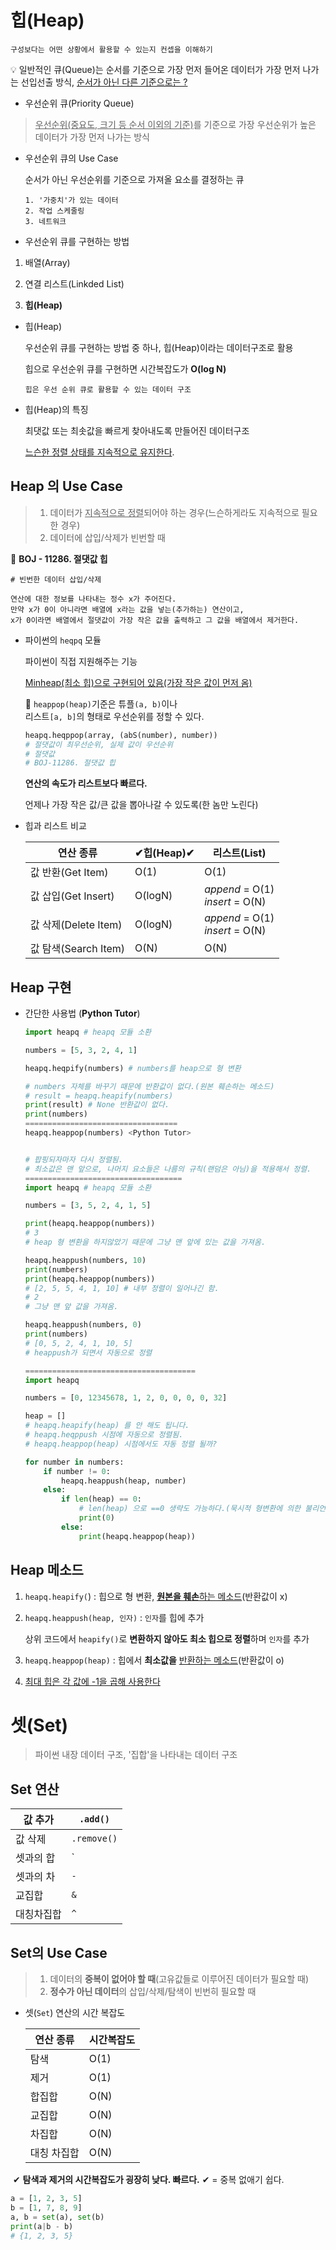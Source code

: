 # 힙(Heap)

````
구성보다는 어떤 상황에서 활용할 수 있는지 컨셉을 이해하기
````

💡 일반적인 큐(Queue)는 순서를 기준으로 가장 먼저 들어온 데이터가 가장 먼저 나가는 선입선출 방식, <u>순서가 아닌 다른 기준으로는 ?</u>



- 우선순위 큐(Priority Queue)

> <u>우선순위(중요도, 크기 등 순서 이외의 기준)</u>를 기준으로 가장 우선순위가 높은 데이터가 가장 먼저 나가는 방식

- 우선순위 큐의 Use Case

  순서가 아닌 우선순위를 기준으로 가져올 요소를 결정하는 큐

  ````
  1. '가중치'가 있는 데이터
  2. 작업 스케줄링
  3. 네트워크
  ````

- 우선순위 큐를 구현하는 방법

1. 배열(Array)

2. 연결 리스트(Linkded List)

3. **힙(Heap)**

   

- 힙(Heap)

  우선순위 큐를 구현하는 방법 중 하나, 힙(Heap)이라는 데이터구조로 활용

  힙으로 우선순위 큐를 구현하면 시간복잡도가 **O(log N)**

  ````
  힙은 우선 순위 큐로 활용할 수 있는 데이터 구조
  ````

- 힙(Heap)의 특징

  최댓값 또는 최솟값을 빠르게 찾아내도록 만들어진 데이터구조

  <u>느슨한 정렬 상태를 지속적으로 유지한다</u>.

  

## Heap 의 Use Case
 > 1. 데이터가 <u>지속적으로 정렬</u>되어야 하는 경우(느슨하게라도 지속적으로 필요한 경우)
 > 2. 데이터에 삽입/삭제가 빈번할 때

📘 **BOJ - 11286. 절댓값 힙**

````
# 빈번한 데이터 삽입/삭제

연산에 대한 정보를 나타내는 정수 x가 주어진다.
만약 x가 0이 아니라면 배열에 x라는 값을 넣는(추가하는) 연산이고, 
x가 0이라면 배열에서 절댓값이 가장 작은 값을 출력하고 그 값을 배열에서 제거한다.
````



- 파이썬의 `heqpq` 모듈

  파이썬이 직접 지원해주는 기능

  <u>Minheap(최소 힙)으로 구현되어 있음(가장 작은 값이 먼저 옴)</u>

  🚩 `heappop(heap)`기준은 튜플`(a, b)`이나<br> 리스트`[a, b]`의 형태로 우선순위를 정할 수 있다.

  ```python
  heapq.heqppop(array, (abS(number), number))
  # 절댓값이 최우선순위, 실제 값이 우선순위
  # 절댓값
  # BOJ-11286. 절댓값 힙
  ```

  **연산의 속도가 리스트보다 빠르다.**

  언제나 가장 작은 값/큰 값을 뽑아나갈 수 있도록(한 놈만 노린다)

  

- 힙과 리스트 비교

  | 연산 종류            | ✔힙(Heap)✔ | 리스트(List)                         |
  | -------------------- | ---------- | ------------------------------------ |
  | 값 반환(Get Item)    | O(1)       | O(1)                                 |
  | 값 삽입(Get Insert)  | O(logN)    | *append* = O(1)  <br>*insert* = O(N) |
  | 값 삭제(Delete Item) | O(logN)    | *append* = O(1) <br>*insert* = O(N)  |
  | 값 탐색(Search Item) | O(N)       | O(N)                                 |
  
  

## Heap 구현
- 간단한 사용법 (**Python Tutor**)
  ```python
  import heapq # heapq 모듈 소환
  
  numbers = [5, 3, 2, 4, 1]
  
  heapq.heqpify(numbers) # numbers를 heap으로 형 변환
  
  # numbers 자체를 바꾸기 때문에 반환값이 없다.(원본 훼손하는 메소드)
  # result = heapq.heapify(numbers)
  print(result) # None 반환값이 없다.
  print(numbers)
  ==================================
  heapq.heappop(numbers) <Python Tutor>
  
  
  # 팝핑되자마자 다시 정렬됨.
  # 최소값은 맨 앞으로, 나머지 요소들은 나름의 규칙(랜덤은 아님)을 적용해서 정렬.
  ===================================
  import heapq # heapq 모듈 소환
  
  numbers = [3, 5, 2, 4, 1, 5]
  
  print(heapq.heappop(numbers))
  # 3
  # heap 형 변환을 하지않았기 때문에 그냥 맨 앞에 있는 값을 가져옴.
  
  heapq.heappush(numbers, 10)
  print(numbers)
  print(heapq.heappop(numbers))
  # [2, 5, 5, 4, 1, 10] # 내부 정렬이 일어나긴 함.
  # 2
  # 그냥 맨 앞 값을 가져옴.
  
  heapq.heappush(numbers, 0)
  print(numbers)
  # [0, 5, 2, 4, 1, 10, 5]
  # heappush가 되면서 자동으로 정렬
  
  ======================================
  import heapq
  
  numbers = [0, 12345678, 1, 2, 0, 0, 0, 0, 32]
  
  heap = []
  # heapq.heapify(heap) 를 안 해도 됩니다.
  # heapq.heqppush 시점에 자동으로 정렬됨.
  # heapq.heappop(heap) 시점에서도 자동 정렬 될까?
  
  for number in numbers:
      if number != 0:
          heapq.heappush(heap, number)
      else:
          if len(heap) == 0:
              # len(heap) 으로 ==0 생략도 가능하다.(묵시적 형변환에 의한 불리언)
              print(0)
          else:
              print(heapq.heappop(heap))
  ```



## Heap 메소드

  1. `heapq.heapify(`) : 힙으로 형 변환, <u>**원본을 훼손**하는 메소드</u>(반환값이 x) 

  2. `heapq.heappush(heap, 인자)` : `인자`를 힙에 추가 

     상위 코드에서 `heapify()`로 **변환하지 않아도 최소 힙으로 정렬**하며 `인자`를 추가

3. `heapq.heappop(heap)` : 힙에서 **최소값을** <u>반환하는 메소드</u>(반환값이 o)

4. [최대 힙은 각 값에 -1을 곱해 사용한다](https://www.geeksforgeeks.org/max-heap-in-python/_)



# 셋(Set)

> 파이썬 내장 데이터 구조, '집합'을 나타내는 데이터 구조



## Set 연산

| 값 추가    | `.add()`    |
| ---------- | ----------- |
| 값 삭제    | `.remove()` |
| 셋과의 합  | `|`         |
| 셋과의 차  | `-`         |
| 교집합     | `&`         |
| 대칭차집합 | `^`         |



## Set의 Use Case

  > 1. 데이터의 **중복이 없어야 할 때**(고유값들로 이루어진 데이터가 필요할 때)
  > 2. **정수가 아닌 데이터**의 삽입/삭제/탐색이 빈번히 필요할 때

- 셋(`Set`) 연산의 시간 복잡도

  | 연산 종류   | 시간복잡도 |
  | ----------- | ---------- |
  | 탐색        | O(1)       |
  | 제거        | O(1)       |
  | 합집합      | O(N)       |
  | 교집합      | O(N)       |
  | 차집합      | O(N)       |
  | 대칭 차집합 | O(N)       |

​	✔ **탐색과 제거의 시간복잡도가 굉장히 낮다. 빠르다.** ✔ = 중복 없애기 쉽다.

```python
a = [1, 2, 3, 5]
b = [1, 7, 8, 9]
a, b = set(a), set(b)
print(a|b - b)
# {1, 2, 3, 5}
```



